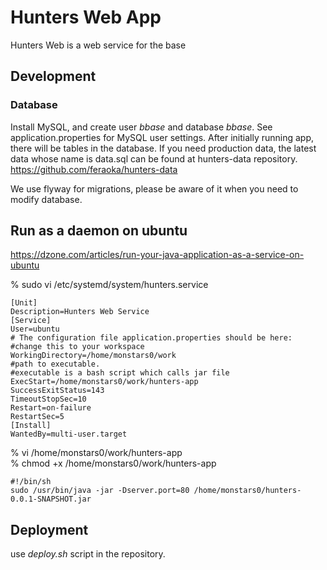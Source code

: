 # Hunters Web App

Hunters Web is a web service for the base

## Development

### Database

Install MySQL, and create user _bbase_ and database _bbase_.
See application.properties for MySQL user settings.
After initially running app, there will be tables in the database.
If you need production data, the latest data whose name is data.sql can be found at hunters-data repository.
https://github.com/feraoka/hunters-data

We use flyway for migrations, please be aware of it when you need to modify database.

## Run as a daemon on ubuntu

https://dzone.com/articles/run-your-java-application-as-a-service-on-ubuntu

% sudo vi /etc/systemd/system/hunters.service

```$xslt
[Unit]
Description=Hunters Web Service
[Service]
User=ubuntu
# The configuration file application.properties should be here:
#change this to your workspace
WorkingDirectory=/home/monstars0/work
#path to executable. 
#executable is a bash script which calls jar file
ExecStart=/home/monstars0/work/hunters-app
SuccessExitStatus=143
TimeoutStopSec=10
Restart=on-failure
RestartSec=5
[Install]
WantedBy=multi-user.target
```

% vi /home/monstars0/work/hunters-app  
% chmod +x /home/monstars0/work/hunters-app
```
#!/bin/sh
sudo /usr/bin/java -jar -Dserver.port=80 /home/monstars0/hunters-0.0.1-SNAPSHOT.jar 
```

## Deployment

use _deploy.sh_ script in the repository.
